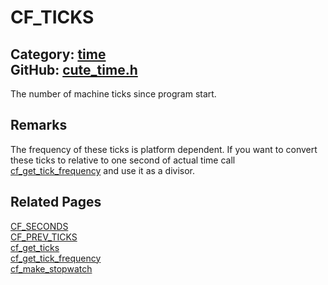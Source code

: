 [//]: # (This file is automatically generated by Cute Framework's docs parser.)
[//]: # (Do not edit this file by hand!)
[//]: # (See: https://github.com/RandyGaul/cute_framework/blob/master/samples/docs_parser.cpp)
[](../header.md ':include')

# CF_TICKS

Category: [time](/api_reference?id=time)  
GitHub: [cute_time.h](https://github.com/RandyGaul/cute_framework/blob/master/include/cute_time.h)  
---

The number of machine ticks since program start.

## Remarks

The frequency of these ticks is platform dependent. If you want to convert these ticks to relative to one second of actual time
call [cf_get_tick_frequency](/time/cf_get_tick_frequency.md) and use it as a divisor.

## Related Pages

[CF_SECONDS](/time/cf_seconds.md)  
[CF_PREV_TICKS](/time/cf_prev_ticks.md)  
[cf_get_ticks](/time/cf_get_ticks.md)  
[cf_get_tick_frequency](/time/cf_get_tick_frequency.md)  
[cf_make_stopwatch](/time/cf_make_stopwatch.md)  

